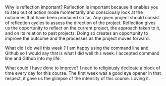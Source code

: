 Why is reflection important?
Reflection is important because it enables you to step out of action mode momentarily and consciously look at the outcomes that have been produced so far. Any given project should consist of reflection cycles to assess the direction of the project. Reflection gives us the opportunity to reflect on the current project, the approach taken to it, and on its relation to past projects. Doing so creates an opportunity to improve the outcome and the processes as the project moves forward.

What did I do well this week ?
I am happy using the command line and Github so I would say that is what I did well this week. I accepted command line and Github into my life.

What could I have done to improve?
I need to religiously dedicate a block of time every day for this course. The first week was a good eye opener in that respect, it gave us the glimpse of the intensity of this course. Loving it.